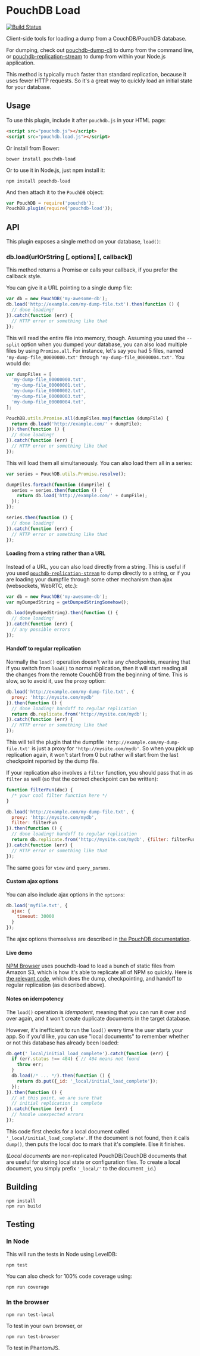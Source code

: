 PouchDB Load
=====

[![Build Status](https://travis-ci.org/nolanlawson/pouchdb-load.svg)](https://travis-ci.org/nolanlawson/pouchdb-load)

Client-side tools for loading a dump from a CouchDB/PouchDB database.

For dumping, check out [pouchdb-dump-cli](https://github.com/nolanlawson/pouchdb-dump-cli) to dump from the command line, or [pouchdb-replication-stream](https://github.com/nolanlawson/pouchdb-replication-stream) to dump from within your Node.js application.

This method is typically much faster than standard replication, because it uses fewer HTTP requests. So it's a great way to quickly load an initial state for your database. 

Usage
--------

To use this plugin, include it after `pouchdb.js` in your HTML page:

```html
<script src="pouchdb.js"></script>
<script src="pouchdb.load.js"></script>
```

Or install from Bower:

```
bower install pouchdb-load
```

Or to use it in Node.js, just npm install it:

```
npm install pouchdb-load
```

And then attach it to the `PouchDB` object:

```js
var PouchDB = require('pouchdb');
PouchDB.plugin(require('pouchdb-load'));
```

API
----------

This plugin exposes a single method on your database, `load()`:

### db.load(urlOrString [, options] [, callback])

This method returns a Promise or calls your callback, if you prefer the callback style.

You can give it a URL pointing to a single dump file:

```js
var db = new PouchDB('my-awesome-db');
db.load('http://example.com/my-dump-file.txt').then(function () {
  // done loading!
}).catch(function (err) {
  // HTTP error or something like that
});
```

This will read the entire file into memory, though. Assuming you used the `--split` option when you dumped your database, you can also load multiple files by using `Promise.all`. For instance, let's say you had 5 files, named 
`'my-dump-file_00000000.txt'` through `'my-dump-file_00000004.txt'`. You would do:

```js
var dumpFiles = [
  'my-dump-file_00000000.txt',
  'my-dump-file_00000001.txt',
  'my-dump-file_00000002.txt',
  'my-dump-file_00000003.txt',
  'my-dump-file_00000004.txt',
];

PouchDB.utils.Promise.all(dumpFiles.map(function (dumpFile) {
  return db.load('http://example.com/' + dumpFile);
})).then(function () {
  // done loading!
}).catch(function (err) {
  // HTTP error or something like that
});
```

This will load them all simultaneously. You can also load them all in a series:

```js
var series = PouchDB.utils.Promise.resolve();

dumpFiles.forEach(function (dumpFile) {
  series = series.then(function () {
    return db.load('http://example.com/' + dumpFile);
  });
});

series.then(function () {
  // done loading!
}).catch(function (err) {
  // HTTP error or something like that
});
```

#### Loading from a string rather than a URL

Instead of a URL, you can also load directly from a string. This is useful if you used [`pouchdb-replication-stream`](https://github.com/nolanlawson/pouchdb-replication-stream) to dump directly to a string, or if you are loading your dumpfile through some other mechanism than ajax (websockets, WebRTC, etc.):

```js
var db = new PouchDB('my-awesome-db');
var myDumpedString = getDumpedStringSomehow();

db.load(myDumpedString).then(function () {
  // done loading!
}).catch(function (err) {
  // any possible errors
});
```

#### Handoff to regular replication

Normally the `load()` operation doesn't write any *checkpoints*, meaning that if you switch from `load()` to normal replication, then it will start reading all the changes from the remote CouchDB from the beginning of time. This is slow, so to avoid it, use the `proxy` option:

```js
db.load('http://example.com/my-dump-file.txt', {
  proxy: 'http://mysite.com/mydb'
}).then(function () {
  // done loading! handoff to regular replication
  return db.replicate.from('http://mysite.com/mydb');
}).catch(function (err) {
  // HTTP error or something like that
});
```

This will tell the plugin that the dumpfile `'http://example.com/my-dump-file.txt'` is just a proxy for `'http://mysite.com/mydb'`. So when you pick up replication again, it won't start from 0 but rather will start from the last checkpoint reported by the dump file.

If your replication also involves a `filter` function, you should pass that in as `filter` as well (so that the correct checkpoint can be written):

```js
function filterFun(doc) {
  /* your cool filter function here */ 
}

db.load('http://example.com/my-dump-file.txt', {
  proxy: 'http://mysite.com/mydb',
  filter: filterFun
}).then(function () {
  // done loading! handoff to regular replication
  return db.replicate.from('http://mysite.com/mydb', {filter: filterFun});
}).catch(function (err) {
  // HTTP error or something like that
});
```

The same goes for `view` and `query_params`.

#### Custom ajax options

You can also include ajax options in the `options`:

```js
db.load('myfile.txt', {
  ajax: {
    timeout: 30000
  }
});
```

The ajax options themselves are described in [the PouchDB documentation](http://pouchdb.com/api.html#create_database).

#### Live demo

[NPM Browser](http://npm-browser.com) uses pouchdb-load to load a bunch of static files from Amazon S3, which is how it's able to replicate all of NPM so quickly. Here is [the relevant code](https://github.com/pouchdb/npm-browser/blob/c16ada690be45df0af80336aedd69f308d3f105b/scripts/services/pouch-service.js#L72-L108), which does the dump, checkpointing, and handoff to regular replication (as described above).

#### Notes on idempotency

The `load()` operation is *idempotent*, meaning that you can run it over and over again, and it won't create duplicate documents in the target database.

However, it's inefficient to run the `load()` every time the user starts your app. So if you'd like, you can use "local documents" to remember whether or not this database has already been loaded:

```js
db.get('_local/initial_load_complete').catch(function (err) {
  if (err.status !== 404) { // 404 means not found
    throw err;
  }
  db.load(/* ... */).then(function () {
    return db.put({_id: '_local/initial_load_complete'});
  });
}).then(function () {
  // at this point, we are sure that 
  // initial replication is complete
}).catch(function (err) {
  // handle unexpected errors
});
```

This code first checks for a local document called `'_local/initial_load_complete'`. If the document is not found, then it calls `dump()`, then puts the local doc to mark that it's complete. Else it finishes.

(*Local documents* are non-replicated PouchDB/CouchDB documents that are useful for storing local state or configuration files. To create a local document, you simply prefix `'_local/'` to the document `_id`.)

Building
----
    npm install
    npm run build

Testing
----

### In Node

This will run the tests in Node using LevelDB:

    npm test
    
You can also check for 100% code coverage using:

    npm run coverage

### In the browser

    npm run test-local

To test in your own browser, or

    npm run test-browser

To test in PhantomJS.
